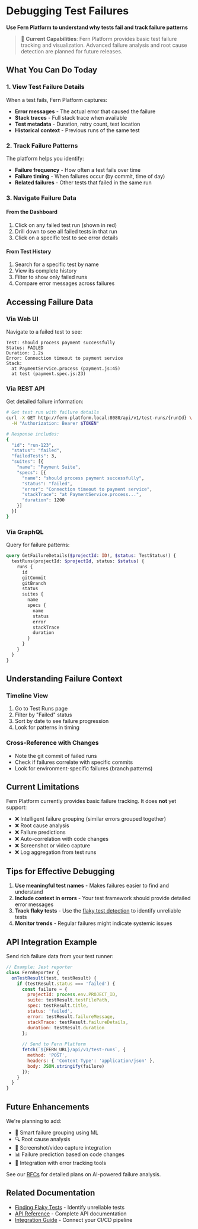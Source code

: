# Debugging Test Failures

**Use Fern Platform to understand why tests fail and track failure patterns**

> 📌 **Current Capabilities**: Fern Platform provides basic test failure tracking and visualization. Advanced failure analysis and root cause detection are planned for future releases.

## What You Can Do Today

### 1. View Test Failure Details

When a test fails, Fern Platform captures:
- **Error messages** - The actual error that caused the failure
- **Stack traces** - Full stack trace when available
- **Test metadata** - Duration, retry count, test location
- **Historical context** - Previous runs of the same test

### 2. Track Failure Patterns

The platform helps you identify:
- **Failure frequency** - How often a test fails over time
- **Failure timing** - When failures occur (by commit, time of day)
- **Related failures** - Other tests that failed in the same run

### 3. Navigate Failure Data

#### From the Dashboard
1. Click on any failed test run (shown in red)
2. Drill down to see all failed tests in that run
3. Click on a specific test to see error details

#### From Test History
1. Search for a specific test by name
2. View its complete history
3. Filter to show only failed runs
4. Compare error messages across failures

## Accessing Failure Data

### Via Web UI

Navigate to a failed test to see:

```
Test: should process payment successfully
Status: FAILED
Duration: 1.2s
Error: Connection timeout to payment service
Stack: 
  at PaymentService.process (payment.js:45)
  at test (payment.spec.js:23)
```

### Via REST API

Get detailed failure information:

```bash
# Get test run with failure details
curl -X GET http://fern-platform.local:8080/api/v1/test-runs/{runId} \
  -H "Authorization: Bearer $TOKEN"

# Response includes:
{
  "id": "run-123",
  "status": "failed",
  "failedTests": 3,
  "suites": [{
    "name": "Payment Suite",
    "specs": [{
      "name": "should process payment successfully",
      "status": "failed",
      "error": "Connection timeout to payment service",
      "stackTrace": "at PaymentService.process...",
      "duration": 1200
    }]
  }]
}
```

### Via GraphQL

Query for failure patterns:

```graphql
query GetFailureDetails($projectId: ID!, $status: TestStatus!) {
  testRuns(projectId: $projectId, status: $status) {
    runs {
      id
      gitCommit
      gitBranch
      status
      suites {
        name
        specs {
          name
          status
          error
          stackTrace
          duration
        }
      }
    }
  }
}
```

## Understanding Failure Context

### Timeline View
1. Go to Test Runs page
2. Filter by "Failed" status
3. Sort by date to see failure progression
4. Look for patterns in timing

### Cross-Reference with Changes
- Note the git commit of failed runs
- Check if failures correlate with specific commits
- Look for environment-specific failures (branch patterns)

## Current Limitations

Fern Platform currently provides basic failure tracking. It does **not** yet support:

- ❌ Intelligent failure grouping (similar errors grouped together)
- ❌ Root cause analysis
- ❌ Failure predictions
- ❌ Auto-correlation with code changes
- ❌ Screenshot or video capture
- ❌ Log aggregation from test runs

## Tips for Effective Debugging

1. **Use meaningful test names** - Makes failures easier to find and understand
2. **Include context in errors** - Your test framework should provide detailed error messages
3. **Track flaky tests** - Use the [flaky test detection](./finding-flaky-tests.md) to identify unreliable tests
4. **Monitor trends** - Regular failures might indicate systemic issues

## API Integration Example

Send rich failure data from your test runner:

```javascript
// Example: Jest reporter
class FernReporter {
  onTestResult(test, testResult) {
    if (testResult.status === 'failed') {
      const failure = {
        projectId: process.env.PROJECT_ID,
        suite: testResult.testFilePath,
        spec: testResult.title,
        status: 'failed',
        error: testResult.failureMessage,
        stackTrace: testResult.failureDetails,
        duration: testResult.duration
      };
      
      // Send to Fern Platform
      fetch(`${FERN_URL}/api/v1/test-runs`, {
        method: 'POST',
        headers: { 'Content-Type': 'application/json' },
        body: JSON.stringify(failure)
      });
    }
  }
}
```

## Future Enhancements

We're planning to add:
- 🎯 Smart failure grouping using ML
- 🔍 Root cause analysis
- 📸 Screenshot/video capture integration
- 📊 Failure prediction based on code changes
- 🔗 Integration with error tracking tools

See our [RFCs](../rfc/) for detailed plans on AI-powered failure analysis.

## Related Documentation

- [Finding Flaky Tests](./finding-flaky-tests.md) - Identify unreliable tests
- [API Reference](../developers/api-reference.md) - Complete API documentation
- [Integration Guide](../developers/integration-guide.md) - Connect your CI/CD pipeline